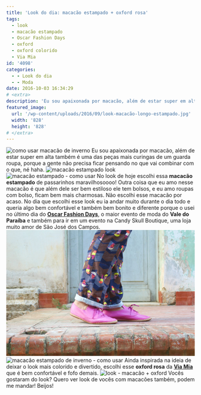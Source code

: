 ```yaml
---
title: 'Look do dia: macacão estampado + oxford rosa'
tags:
  - look
  - macacão estampado
  - Oscar Fashion Days
  - oxford
  - oxford colorido
  - Via Mia
id: '4098'
categories:
  - - Look do dia
  - - Moda
date: 2016-10-03 16:34:29
# <extra>
description: 'Eu sou apaixonada por macacão, além de estar super em alta também é uma das peças mais curingas de um guarda roupa, porque a gente não precisa ficar pensando no que vai combinar com o que, né haha. No look de hoje escolhi essa macacão estampado de passarinhos maravilhosoooo! Outra coisa que eu amo nesse macacão é que além dele ser bem estiloso ele tem bolsos, e eu amo roupas com bolso, ficam bem mais charmosas. Não escolhi esse macacão por acaso. No dia que escolhi esse look eu ia andar muito durante o dia todo e queria algo bem confortável e também bem bonito e diferente porque o usei no último dia do Oscar Fashion Days, o maior evento de moda do Vale do Paraíba e também para ir em um evento na Candy Skull Boutique, uma loja muito &hellip;'
featured_image: 
  url: '/wp-content/uploads/2016/09/look-macacão-longo-estampado.jpg'
  width: '828'
  height: '828'
# </extra>
---
```


![como usar macacão de inverno](/wp-content/uploads/2016/09/look-macacão-longo-estampado.jpg) Eu sou apaixonada por macacão, além de estar super em alta também é uma das peças mais curingas de um guarda roupa, porque a gente não precisa ficar pensando no que vai combinar com o que, né haha. ![macacão estampado look](/wp-content/uploads/2016/09/como-usar-macacão-estampado.jpg) ![macacão estampado - como usar](/wp-content/uploads/2016/09/look-macacão-de-inverno.jpg) No look de hoje escolhi essa **macacão estampado** de passarinhos maravilhosoooo! Outra coisa que eu amo nesse macacão é que além dele ser bem estiloso ele tem bolsos, e eu amo roupas com bolso, ficam bem mais charmosas. Não escolhi esse macacão por acaso. No dia que escolhi esse look eu ia andar muito durante o dia todo e queria algo bem confortável e também bem bonito e diferente porque o usei no último dia do [**Oscar Fashion Days**](http://www.oscarcalcados.com.br/oscarfashiondays), o maior evento de moda do **Vale do Paraíba** e também para ir em um evento na Candy Skull Boutique, uma loja muito amor de São José dos Campos. ![como usar oxford (oxford colorido)](/wp-content/uploads/2016/09/oxford-cor-de-rosa.jpg) ![macacão estampado de inverno - como usar](/wp-content/uploads/2016/09/macacão-estampado-look.jpg) Ainda inspirada na ideia de deixar o look mais colorido e divertido, escolhi esse **oxford rosa** da [**Via Mia**](https://www.viamia.com.br/) que é bem confortável e fofo demais. ![look - macacão + oxford](/wp-content/uploads/2016/09/macacão-estampado-de-inverno-look-do-dia.jpg) Vocês gostaram do look? Quero ver look de vocês com macacões também, podem me mandar! Beijos!
